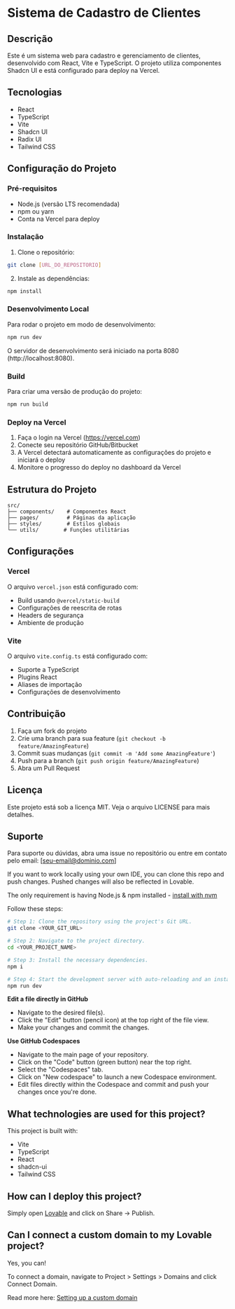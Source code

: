 # Sistema de Cadastro de Clientes

## Descrição

Este é um sistema web para cadastro e gerenciamento de clientes, desenvolvido com React, Vite e TypeScript. O projeto utiliza componentes Shadcn UI e está configurado para deploy na Vercel.

## Tecnologias

- React
- TypeScript
- Vite
- Shadcn UI
- Radix UI
- Tailwind CSS

## Configuração do Projeto

### Pré-requisitos

- Node.js (versão LTS recomendada)
- npm ou yarn
- Conta na Vercel para deploy

### Instalação

1. Clone o repositório:
```bash
git clone [URL_DO_REPOSITORIO]
```

2. Instale as dependências:
```bash
npm install
```

### Desenvolvimento Local

Para rodar o projeto em modo de desenvolvimento:

```bash
npm run dev
```

O servidor de desenvolvimento será iniciado na porta 8080 (http://localhost:8080).

### Build

Para criar uma versão de produção do projeto:

```bash
npm run build
```

### Deploy na Vercel

1. Faça o login na Vercel (https://vercel.com)
2. Conecte seu repositório GitHub/Bitbucket
3. A Vercel detectará automaticamente as configurações do projeto e iniciará o deploy
4. Monitore o progresso do deploy no dashboard da Vercel

## Estrutura do Projeto

```
src/
├── components/    # Componentes React
├── pages/         # Páginas da aplicação
├── styles/        # Estilos globais
└── utils/        # Funções utilitárias
```

## Configurações

### Vercel

O arquivo `vercel.json` está configurado com:
- Build usando `@vercel/static-build`
- Configurações de reescrita de rotas
- Headers de segurança
- Ambiente de produção

### Vite

O arquivo `vite.config.ts` está configurado com:
- Suporte a TypeScript
- Plugins React
- Aliases de importação
- Configurações de desenvolvimento

## Contribuição

1. Faça um fork do projeto
2. Crie uma branch para sua feature (`git checkout -b feature/AmazingFeature`)
3. Commit suas mudanças (`git commit -m 'Add some AmazingFeature'`)
4. Push para a branch (`git push origin feature/AmazingFeature`)
5. Abra um Pull Request

## Licença

Este projeto está sob a licença MIT. Veja o arquivo LICENSE para mais detalhes.

## Suporte

Para suporte ou dúvidas, abra uma issue no repositório ou entre em contato pelo email: [seu-email@dominio.com]

If you want to work locally using your own IDE, you can clone this repo and push changes. Pushed changes will also be reflected in Lovable.

The only requirement is having Node.js & npm installed - [install with nvm](https://github.com/nvm-sh/nvm#installing-and-updating)

Follow these steps:

```sh
# Step 1: Clone the repository using the project's Git URL.
git clone <YOUR_GIT_URL>

# Step 2: Navigate to the project directory.
cd <YOUR_PROJECT_NAME>

# Step 3: Install the necessary dependencies.
npm i

# Step 4: Start the development server with auto-reloading and an instant preview.
npm run dev
```

**Edit a file directly in GitHub**

- Navigate to the desired file(s).
- Click the "Edit" button (pencil icon) at the top right of the file view.
- Make your changes and commit the changes.

**Use GitHub Codespaces**

- Navigate to the main page of your repository.
- Click on the "Code" button (green button) near the top right.
- Select the "Codespaces" tab.
- Click on "New codespace" to launch a new Codespace environment.
- Edit files directly within the Codespace and commit and push your changes once you're done.

## What technologies are used for this project?

This project is built with:

- Vite
- TypeScript
- React
- shadcn-ui
- Tailwind CSS

## How can I deploy this project?

Simply open [Lovable](https://lovable.dev/projects/e46708a8-f212-413c-a289-e28c04d3538a) and click on Share -> Publish.

## Can I connect a custom domain to my Lovable project?

Yes, you can!

To connect a domain, navigate to Project > Settings > Domains and click Connect Domain.

Read more here: [Setting up a custom domain](https://docs.lovable.dev/tips-tricks/custom-domain#step-by-step-guide)
